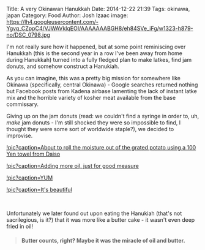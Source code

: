 Title: A very Okinawan Hanukkah
Date: 2014-12-22 21:39
Tags: okinawa, japan
Category: Food
Author: Josh Izaac
image: https://lh4.googleusercontent.com/-Ygvq_CZppC4/VJWAVklqEOI/AAAAAAABGH8/eh84SVe_iFg/w1323-h879-no/DSC_0798.jpg

I'm not really sure how it happened, but at some point reminiscing over Hanukkah (this is the second year in a row I've been away from home during Hanukkah) turned into a fully fledged plan to make latkes, find jam donuts, and somehow construct a Hanukiah.

As you can imagine, this was a pretty big mission for somewhere like Okinawa (specifically, central Okinawa) - Google searches returned nothing but Facebook posts from Kadena airbase lamenting the lack of instant latke mix and the horrible variety of kosher meat available from the base commissary.

Giving up on the jam donuts (read: we couldn't find a syringe in order to, uh, *make* jam donuts - I'm still shocked they were so impossible to find, I thought they were some sort of worldwide staple?), we decided to improvise.

[!pic?caption=About to roll the moisture out of the grated potato using a 100 Yen towel from Daiso](https://lh5.googleusercontent.com/-vk2fML3E7gY/VJWANoV7_aI/AAAAAAABGGo/psKtI09DoPc/w1323-h879-no/DSC_0768.jpg)

[!pic?caption=Adding more oil, just for good measure](https://lh6.googleusercontent.com/-2c04dGFZ7C0/VJWAQB3tSDI/AAAAAAABGHA/hfuVh-vk26o/w1324-h879-no/DSC_0778.jpg)

[!pic?caption=YUM](https://lh6.googleusercontent.com/-YM0m1E1N0p0/VJWAOmFu4PI/AAAAAAABGGw/vysD5zTwAEU/w1323-h879-no/DSC_0771.jpg)

[!pic?caption=It's beautiful](https://lh5.googleusercontent.com/-oOtfKTG8pS4/VJWAU1S-xxI/AAAAAAABGHw/Ylh1cW3nCyQ/w1323-h879-no/DSC_0795.jpg)

<br>

Unfortunately we later found out upon eating the Hanukiah (that's not sacrilegious, is it?) that it was more like a butter cake - it wasn't even deep fried in oil!

>#### Butter counts, right? Maybe it was the miracle of oil **and** butter.

